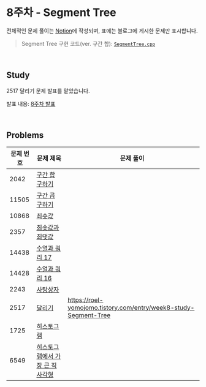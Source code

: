 # 8주차 - Segment Tree
전체적인 문제 풀이는 [Notion](https://ro-el.notion.site/Segment-Tree-34add69c497a43aba77aef5386bc283c)에 작성되며, 표에는 블로그에 게시한 문제만 표시합니다.

> Segment Tree 구현 코드(ver. 구간 합): [`SegmentTree.cpp`](https://github.com/ro-el-c/AlKon_2023-1/blob/main/8%EC%A3%BC%EC%B0%A8/SegmentTree.cpp)

<br>

## Study
2517 달리기 문제 발표를 맡았습니다.

발표 내용: [8주차 발표](https://roel-yomojomo.tistory.com/entry/week8-study-Segment-Tree)

<br>

## Problems

| 문제 번호 | 문제 제목        | 문제 풀이                            |
|-------|---------------------------------------------------|----------------------|
| 2042 | [구간 합 구하기](https://www.acmicpc.net/problem/2042)      |                           |
| 11505 | [구간 곱 구하기](https://www.acmicpc.net/problem/11505)      |                           |
| 10868 | [최솟값](https://www.acmicpc.net/problem/10868)      |                           |
| 2357 | [최솟값과 최댓값](https://www.acmicpc.net/problem/2357)      |                           |
| 14438 | [수열과 쿼리 17](https://www.acmicpc.net/problem/14438)      |                           |
| 14428 | [수열과 쿼리 16](https://www.acmicpc.net/problem/14428)      |                           |
| 2243 | [사탕상자](https://www.acmicpc.net/problem/2243)      |                           |
| 2517 | [달리기](https://www.acmicpc.net/problem/2517)      | https://roel-yomojomo.tistory.com/entry/week8-study-Segment-Tree |
| 1725 | [히스토그램](https://www.acmicpc.net/problem/1725)      |                           |
| 6549 | [히스토그램에서 가장 큰 직사각형](https://www.acmicpc.net/problem/6549)      |                           |
<br>
